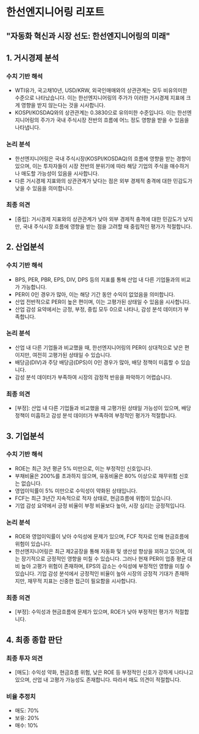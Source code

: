 # 한선엔지니어링 리포트
## "자동화 혁신과 시장 선도: 한선엔지니어링의 미래"

## 1. 거시경제 분석

### 수치 기반 해석
- WTI유가, 국고채10년, USD/KRW, 외국인매매와의 상관관계는 모두 비유의미한 수준으로 나타났습니다. 이는 한선엔지니어링의 주가가 이러한 거시경제 지표에 크게 영향을 받지 않는다는 것을 시사합니다.
- KOSPI/KOSDAQ와의 상관관계는 0.3830으로 유의미한 수준입니다. 이는 한선엔지니어링의 주가가 국내 주식시장 전반의 흐름에 어느 정도 영향을 받을 수 있음을 나타냅니다.

### 논리 분석
- 한선엔지니어링은 국내 주식시장(KOSPI/KOSDAQ)의 흐름에 영향을 받는 경향이 있으며, 이는 투자자들이 시장 전반의 분위기에 따라 해당 기업의 주식을 매수하거나 매도할 가능성이 있음을 시사합니다.
- 다른 거시경제 지표와의 상관관계가 낮다는 점은 외부 경제적 충격에 대한 민감도가 낮을 수 있음을 의미합니다.

### 최종 의견
- [중립]: 거시경제 지표와의 상관관계가 낮아 외부 경제적 충격에 대한 민감도가 낮지만, 국내 주식시장 흐름에 영향을 받는 점을 고려할 때 중립적인 평가가 적절합니다.

## 2. 산업분석

### 수치 기반 해석
- BPS, PER, PBR, EPS, DIV, DPS 등의 지표를 통해 산업 내 다른 기업들과의 비교가 가능합니다.
- PER이 0인 경우가 많아, 이는 해당 기간 동안 수익이 없었음을 의미합니다.
- 산업 전반적으로 PER이 높은 편이며, 이는 고평가된 상태일 수 있음을 시사합니다.
- 산업 감성 요약에서는 긍정, 부정, 중립 모두 0으로 나타나, 감성 분석 데이터가 부족합니다.

### 논리 분석
- 산업 내 다른 기업들과 비교했을 때, 한선엔지니어링의 PER이 상대적으로 낮은 편이지만, 여전히 고평가된 상태일 수 있습니다.
- 배당금(DIV)과 주당 배당금(DPS)이 0인 경우가 많아, 배당 정책이 미흡할 수 있습니다.
- 감성 분석 데이터가 부족하여 시장의 감정적 반응을 파악하기 어렵습니다.

### 최종 의견
- [부정]: 산업 내 다른 기업들과 비교했을 때 고평가된 상태일 가능성이 있으며, 배당 정책이 미흡하고 감성 분석 데이터가 부족하여 부정적인 평가가 적절합니다.

## 3. 기업분석

### 수치 기반 해석
- ROE는 최근 3년 평균 5% 미만으로, 이는 부정적인 신호입니다.
- 부채비율은 200%를 초과하지 않으며, 유동비율은 80% 이상으로 재무위험 신호는 없습니다.
- 영업이익률이 5% 미만으로 수익성이 약화된 상태입니다.
- FCF는 최근 3년간 지속적으로 적자 상태로, 현금흐름에 위험이 있습니다.
- 기업 감성 요약에서 긍정 비율이 부정 비율보다 높아, 시장 심리는 긍정적입니다.

### 논리 분석
- ROE와 영업이익률이 낮아 수익성에 문제가 있으며, FCF 적자로 인해 현금흐름에 위험이 있습니다.
- 한선엔지니어링은 최근 제2공장을 통해 자동화 및 생산성 향상을 꾀하고 있으며, 이는 장기적으로 긍정적인 영향을 미칠 수 있습니다. 그러나 현재 PER이 업종 평균 대비 높아 고평가 위험이 존재하며, EPS의 감소는 수익성에 부정적인 영향을 미칠 수 있습니다. 기업 감성 분석에서 긍정적인 비율이 높아 시장의 긍정적 기대가 존재하지만, 재무적 지표는 신중한 접근이 필요함을 시사합니다.

### 최종 의견
- [부정]: 수익성과 현금흐름에 문제가 있으며, ROE가 낮아 부정적인 평가가 적절합니다.

## 4. 최종 종합 판단

### 최종 투자 의견
- [매도]: 수익성 약화, 현금흐름 위험, 낮은 ROE 등 부정적인 신호가 강하게 나타나고 있으며, 산업 내 고평가 가능성도 존재합니다. 따라서 매도 의견이 적절합니다.

### 비율 추정치
- 매도: 70%
- 보유: 20%
- 매수: 10%